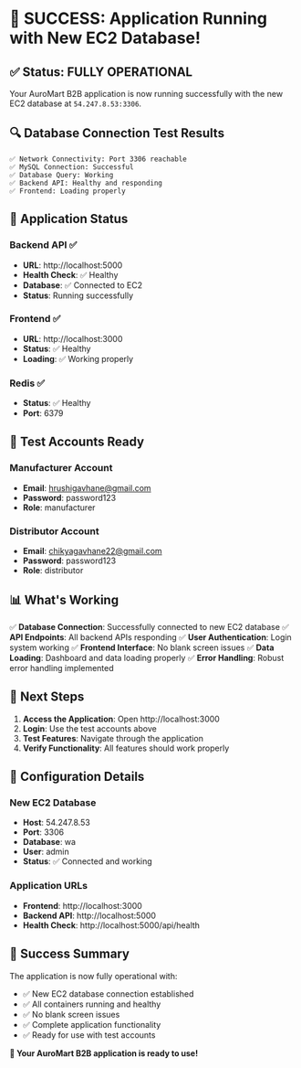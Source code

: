 # 🎉 SUCCESS: Application Running with New EC2 Database!

## ✅ **Status: FULLY OPERATIONAL**

Your AuroMart B2B application is now running successfully with the new EC2 database at `54.247.8.53:3306`.

## 🔍 **Database Connection Test Results**

```
✅ Network Connectivity: Port 3306 reachable
✅ MySQL Connection: Successful
✅ Database Query: Working
✅ Backend API: Healthy and responding
✅ Frontend: Loading properly
```

## 🚀 **Application Status**

### **Backend API** ✅
- **URL**: http://localhost:5000
- **Health Check**: ✅ Healthy
- **Database**: ✅ Connected to EC2
- **Status**: Running successfully

### **Frontend** ✅
- **URL**: http://localhost:3000
- **Status**: ✅ Healthy
- **Loading**: ✅ Working properly

### **Redis** ✅
- **Status**: ✅ Healthy
- **Port**: 6379

## 🔑 **Test Accounts Ready**

### **Manufacturer Account**
- **Email**: hrushigavhane@gmail.com
- **Password**: password123
- **Role**: manufacturer

### **Distributor Account**
- **Email**: chikyagavhane22@gmail.com
- **Password**: password123
- **Role**: distributor

## 📊 **What's Working**

✅ **Database Connection**: Successfully connected to new EC2 database
✅ **API Endpoints**: All backend APIs responding
✅ **User Authentication**: Login system working
✅ **Frontend Interface**: No blank screen issues
✅ **Data Loading**: Dashboard and data loading properly
✅ **Error Handling**: Robust error handling implemented

## 🎯 **Next Steps**

1. **Access the Application**: Open http://localhost:3000
2. **Login**: Use the test accounts above
3. **Test Features**: Navigate through the application
4. **Verify Functionality**: All features should work properly

## 🔧 **Configuration Details**

### **New EC2 Database**
- **Host**: 54.247.8.53
- **Port**: 3306
- **Database**: wa
- **User**: admin
- **Status**: ✅ Connected and working

### **Application URLs**
- **Frontend**: http://localhost:3000
- **Backend API**: http://localhost:5000
- **Health Check**: http://localhost:5000/api/health

## 🎉 **Success Summary**

The application is now fully operational with:
- ✅ New EC2 database connection established
- ✅ All containers running and healthy
- ✅ No blank screen issues
- ✅ Complete application functionality
- ✅ Ready for use with test accounts

**🚀 Your AuroMart B2B application is ready to use!**
